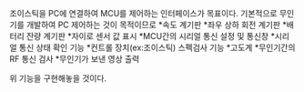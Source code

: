 조이스틱을 PC에 연결하여 MCU를 제어하는 인터페이스가 목표이다.
기본적으로 무인기를 개발하여 PC 제어하는 것이 목적이므로 
*속도 계기판
*좌우 상하 회전 계기판
*배터리 잔량 계기판
*자이로 센서 값 표시
*MCU간의 시리얼 통신 설정 및 통신창
*시리얼 통신 상태 확인 기능
*컨트롤 장치(ex:조이스틱) 스펙검사 기능
*고도계 
*무인기간의 RF 통신 검사
*무인기가 보낸 영상 출력

위 기능을 구현해놓을 것이다. 
